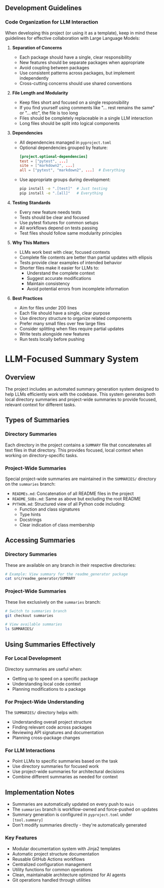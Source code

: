 ## Development Guidelines

### Code Organization for LLM Interaction

When developing this project (or using it as a template), keep in mind these guidelines for effective collaboration with Large Language Models:

1. **Separation of Concerns**
   - Each package should have a single, clear responsibility
   - New features should be separate packages when appropriate
   - Avoid coupling between packages
   - Use consistent patterns across packages, but implement independently
   - Cross-cutting concerns should use shared conventions

2. **File Length and Modularity**
   - Keep files short and focused on a single responsibility
   - If you find yourself using comments like "... rest remains the same" or "... etc", the file is too long
   - Files should be completely replaceable in a single LLM interaction
   - Long files should be split into logical components

3. **Dependencies**
   - All dependencies managed in `pyproject.toml`
   - Optional dependencies grouped by feature:
     ```toml
     [project.optional-dependencies]
     test = ["pytest", ...]
     site = ["markdown2", ...]
     all = ["pytest", "markdown2", ...]  # Everything
     ```
   - Use appropriate groups during development:
     ```bash
     pip install -e ".[test]"  # Just testing
     pip install -e ".[all]"   # Everything
     ```

4. **Testing Standards**
   - Every new feature needs tests
   - Tests should be clear and focused
   - Use pytest fixtures for common setups
   - All workflows depend on tests passing
   - Test files should follow same modularity principles

5. **Why This Matters**
   - LLMs work best with clear, focused contexts
   - Complete file contents are better than partial updates with ellipsis
   - Tests provide clear examples of intended behavior
   - Shorter files make it easier for LLMs to:
     - Understand the complete context
     - Suggest accurate modifications
     - Maintain consistency
     - Avoid potential errors from incomplete information

7. **Best Practices**
   - Aim for files under 200 lines
   - Each file should have a single, clear purpose
   - Use directory structure to organize related components
   - Prefer many small files over few large files
   - Consider splitting when files require partial updates
   - Write tests alongside new features
   - Run tests locally before pushing

# LLM-Focused Summary System

## Overview
The project includes an automated summary generation system designed to help LLMs efficiently work with the codebase. This system generates both local directory summaries and project-wide summaries to provide focused, relevant context for different tasks.

## Types of Summaries

### Directory Summaries
Each directory in the project contains a `SUMMARY` file that concatenates all text files in that directory. This provides focused, local context when working on directory-specific tasks.

### Project-Wide Summaries
Special project-wide summaries are maintained in the `SUMMARIES/` directory on the `summaries` branch:

- `READMEs.md`: Concatenation of all README files in the project
- `README_SUBs.md`: Same as above but excluding the root README
- `PYTHON.md`: Structured view of all Python code including:
  - Function and class signatures
  - Type hints
  - Docstrings
  - Clear indication of class membership

## Accessing Summaries

### Directory Summaries
These are available on any branch in their respective directories:
```bash
# Example: View summary for the readme_generator package
cat src/readme_generator/SUMMARY
```

### Project-Wide Summaries
These live exclusively on the `summaries` branch:
```bash
# Switch to summaries branch
git checkout summaries

# View available summaries
ls SUMMARIES/
```

## Using Summaries Effectively

### For Local Development
Directory summaries are useful when:
- Getting up to speed on a specific package
- Understanding local code context
- Planning modifications to a package

### For Project-Wide Understanding
The `SUMMARIES/` directory helps with:
- Understanding overall project structure
- Finding relevant code across packages
- Reviewing API signatures and documentation
- Planning cross-package changes

### For LLM Interactions
- Point LLMs to specific summaries based on the task
- Use directory summaries for focused work
- Use project-wide summaries for architectural decisions
- Combine different summaries as needed for context

## Implementation Notes
- Summaries are automatically updated on every push to `main`
- The `summaries` branch is workflow-owned and force-pushed on updates
- Summary generation is configured in `pyproject.toml` under `[tool.summary]`
- Don't modify summaries directly - they're automatically generated

### Key Features

- Modular documentation system with Jinja2 templates
- Automatic project structure documentation
- Reusable GitHub Actions workflows
- Centralized configuration management
- Utility functions for common operations
- Clean, maintainable architecture optimized for AI agents
- Git operations handled through utilities